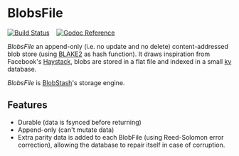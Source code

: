 # BlobsFile

[![Build Status](https://travis-ci.org/tsileo/blobsfile.svg?branch=master)](https://travis-ci.org/tsileo/blobsfile)
&nbsp; &nbsp;[![Godoc Reference](https://godoc.org/a4.io/blobsfile?status.svg)](https://godoc.org/a4.io/blobsfile)

*BlobsFile* an append-only (i.e. no update and no delete) content-addressed blob store (using [BLAKE2](https://blake2.net/) as hash function).
It draws inspiration from Facebook's [Haystack](http://202.118.11.61/papers/case%20studies/facebook.pdf), blobs are stored in a flat file and indexed in a small [kv](https://github.com/cznic/kv) database.

*BlobsFile* is [BlobStash](https://github.com/tsileo/blobstash)'s storage engine.

## Features

 - Durable (data is fsynced before returning)
 - Append-only (can't mutate data)
 - Extra parity data is added to each BlobFile (using Reed-Solomon error correction), allowing the database to repair itself in case of corruption.

